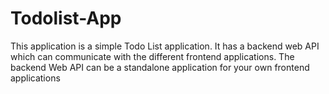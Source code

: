 # Todolist-App
This application is a simple Todo List application. It has a backend web API which can communicate with the different frontend applications. The backend Web API can be a standalone application for your own frontend applications
